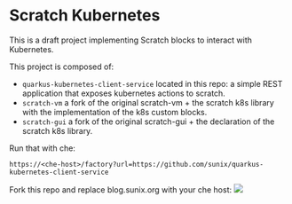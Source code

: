 # Scratch Kubernetes

This is a draft project implementing Scratch blocks to interact with Kubernetes.

This project is composed of:
- `quarkus-kubernetes-client-service` located in this repo: a simple REST application that exposes kubernetes actions to scratch.
- `scratch-vm` a fork of the original scratch-vm + the scratch k8s library with the implementation of the k8s custom blocks.
- `scratch-gui` a fork of the original scratch-gui + the declaration of the scratch k8s library.




Run that with che:
```
https://<che-host>/factory?url=https://github.com/sunix/quarkus-kubernetes-client-service
```
Fork this repo and replace blog.sunix.org with your che host:
<a href="https://blog.sunix.org/factory?url=https://github.com/sunix/quarkus-kubernetes-client-service"><img src="https://www.eclipse.org/che/contribute.svg" /></a>
